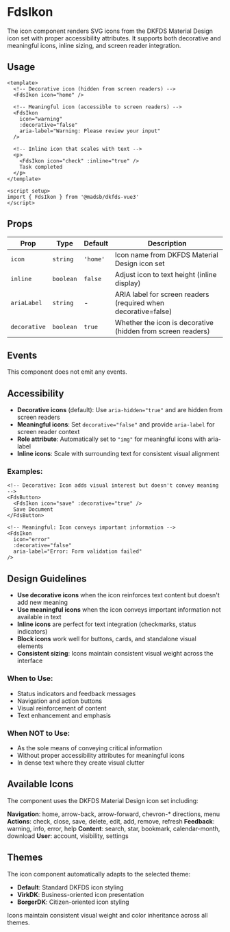 # FdsIkon

The icon component renders SVG icons from the DKFDS Material Design icon set with proper accessibility attributes. It supports both decorative and meaningful icons, inline sizing, and screen reader integration.

## Usage

```vue
<template>
  <!-- Decorative icon (hidden from screen readers) -->
  <FdsIkon icon="home" />

  <!-- Meaningful icon (accessible to screen readers) -->
  <FdsIkon 
    icon="warning" 
    :decorative="false" 
    aria-label="Warning: Please review your input" 
  />

  <!-- Inline icon that scales with text -->
  <p>
    <FdsIkon icon="check" :inline="true" />
    Task completed
  </p>
</template>

<script setup>
import { FdsIkon } from '@madsb/dkfds-vue3'
</script>
```

## Props

| Prop         | Type      | Default | Description                                                    |
| ------------ | --------- | ------- | -------------------------------------------------------------- |
| `icon`       | `string`  | `'home'`| Icon name from DKFDS Material Design icon set                 |
| `inline`     | `boolean` | `false` | Adjust icon to text height (inline display)                   |
| `ariaLabel`  | `string`  | -       | ARIA label for screen readers (required when decorative=false)|
| `decorative` | `boolean` | `true`  | Whether the icon is decorative (hidden from screen readers)   |

## Events

This component does not emit any events.

## Accessibility

- **Decorative icons** (default): Use `aria-hidden="true"` and are hidden from screen readers
- **Meaningful icons**: Set `decorative="false"` and provide `aria-label` for screen reader context
- **Role attribute**: Automatically set to `"img"` for meaningful icons with aria-label
- **Inline icons**: Scale with surrounding text for consistent visual alignment

### Examples:
```vue
<!-- Decorative: Icon adds visual interest but doesn't convey meaning -->
<FdsButton>
  <FdsIkon icon="save" :decorative="true" />
  Save Document
</FdsButton>

<!-- Meaningful: Icon conveys important information -->
<FdsIkon 
  icon="error" 
  :decorative="false" 
  aria-label="Error: Form validation failed" 
/>
```

## Design Guidelines

- **Use decorative icons** when the icon reinforces text content but doesn't add new meaning
- **Use meaningful icons** when the icon conveys important information not available in text
- **Inline icons** are perfect for text integration (checkmarks, status indicators)
- **Block icons** work well for buttons, cards, and standalone visual elements
- **Consistent sizing**: Icons maintain consistent visual weight across the interface

### When to Use:
- Status indicators and feedback messages
- Navigation and action buttons
- Visual reinforcement of content
- Text enhancement and emphasis

### When NOT to Use:
- As the sole means of conveying critical information
- Without proper accessibility attributes for meaningful icons
- In dense text where they create visual clutter

## Available Icons

The component uses the DKFDS Material Design icon set including:

**Navigation**: home, arrow-back, arrow-forward, chevron-* directions, menu
**Actions**: check, close, save, delete, edit, add, remove, refresh
**Feedback**: warning, info, error, help
**Content**: search, star, bookmark, calendar-month, download
**User**: account, visibility, settings

## Themes

The icon component automatically adapts to the selected theme:
- **Default**: Standard DKFDS icon styling
- **VirkDK**: Business-oriented icon presentation
- **BorgerDK**: Citizen-oriented icon styling

Icons maintain consistent visual weight and color inheritance across all themes.
